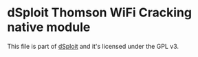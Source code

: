 # dSploit Thomson WiFi Cracking native module

This file is part of [dSploit](https://github.com/evilsocket/dsploit) and it's licensed under the GPL v3.

